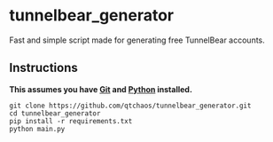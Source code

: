 # tunnelbear_generator

Fast and simple script made for generating free TunnelBear accounts.

## Instructions

**This assumes you have [Git](https://git-scm.com/) and [Python](https://www.python.org/) installed.**

```
git clone https://github.com/qtchaos/tunnelbear_generator.git
cd tunnelbear_generator
pip install -r requirements.txt
python main.py
```